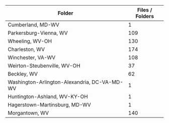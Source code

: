 | Folder                                       |   Files / Folders |
|----------------------------------------------|-------------------|
| Cumberland, MD-WV                            |                 1 |
| Parkersburg-Vienna, WV                       |               109 |
| Wheeling, WV-OH                              |               130 |
| Charleston, WV                               |               174 |
| Winchester, VA-WV                            |               108 |
| Weirton-Steubenville, WV-OH                  |                37 |
| Beckley, WV                                  |                62 |
| Washington-Arlington-Alexandria, DC-VA-MD-WV |                 1 |
| Huntington-Ashland, WV-KY-OH                 |                 1 |
| Hagerstown-Martinsburg, MD-WV                |                 1 |
| Morgantown, WV                               |               140 |